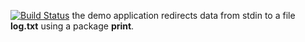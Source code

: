 [![Build Status](https://travis-ci.org/arsenygolubtsov/lab10.svg?branch=master)](https://travis-ci.org/arsenygolubtsov/lab10)
the demo application redirects data from stdin to a file **log.txt** using a package **print**.

